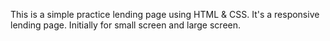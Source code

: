 This is a simple practice lending page using HTML & CSS. It's a responsive lending page. Initially for small screen and large screen.
